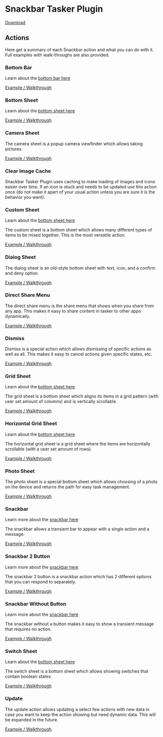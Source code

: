 # Snackbar Tasker Plugin
[Download](https://play.google.com/store/apps/details?id=com.nick.mowen.sceneplugin)

## Actions

Here get a summary of each Snackbar action and what you can do with it. Full examples with walk-throughs are also provided.

### Bottom Bar
Learn about the [bottom bar here](https://material.io/design/components/bottom-navigation.html)

[Example / Walkthrough](./bottom-bar/README.md)

### Bottom Sheet
Learn about the [bottom sheet here](https://material.io/design/components/sheets-bottom.html)

[Example / Walkthrough](./bottom-sheet/README.md)

### Camera Sheet
The camera sheet is a popup camera viewfinder which allows taking pictures.

[Example / Walkthrough](./camera-sheet/README.md)

### Clear Image Cache
Snackbar Tasker Plugin uses caching to make loading of images and icons easier over time. If an icon is stuck and needs to be updated use this action once (do not make it apart of your usual action unless you are sure it is the behavior you want).

### Custom Sheet
Learn about the [bottom sheet here](https://material.io/design/components/sheets-bottom.html)

The custom sheet is a bottom sheet which allows many different types of items to be mixed together. This is the most versatile action.

[Example / Walkthrough](./custom-sheet/README.md)

### Dialog Sheet
The dialog sheet is an old-style bottom sheet with text, icon, and a confirm and deny option.

[Example / Walkthrough](./dialog-sheet/README.md)

### Direct Share Menu
The direct share menu is the share menu that shows when you share from any app. This makes it easy to share content in tasker to other apps dynamically.

[Example / Walkthrough](./share/README.md)

### Dismiss
Dismiss is a special action which allows dismissing of specific actions as well as all. This makes it easy to cancel actions given specific states, etc.

[Example / Walkthrough](./dismiss/README.md)

### Grid Sheet
Learn about the [bottom sheet here](https://material.io/design/components/sheets-bottom.html)

The grid sheet is a bottom sheet which aligns its items in a grid pattern (with user set amount of columns) and is vertically scrollable.

[Example / Walkthrough](./grid-sheet/README.md)

### Horizontal Grid Sheet
Learn about the [bottom sheet here](https://material.io/design/components/sheets-bottom.html)

The horizontal grid sheet is a grid sheet where the items are horizontally scrollable (with a user set amount of rows).

[Example / Walkthrough](./horiz-sheet/README.md)

### Photo Sheet
The photo sheet is a special bottom sheet which allows choosing of a photo on the device and returns the path for easy task management.

[Example / Walkthrough](./photo-sheet/README.md)

### Snackbar
Learn more about the [snackbar here](https://material.io/design/components/snackbars.html)

The snackbar allows a transient bar to appear with a single action and a message.

[Example / Walkthrough](./snackbar/README.md)

### Snackbar 2 Button
Learn more about the [snackbar here](https://material.io/design/components/snackbars.html)

The snackbar 2 button is a snackbar action which has 2 different options that you can respond to separately.

[Example / Walkthrough](./snackbar-double/README.md)

### Snackbar Without Button
Learn more about the [snackbar here](https://material.io/design/components/snackbars.html)

The snackbar without a button makes it easy to show a transient message that requires no action.

[Example / Walkthrough](./snackbar-none/README.md)

### Switch Sheet
Learn about the [bottom sheet here](https://material.io/design/components/sheets-bottom.html)

The switch sheet is a bottom sheet which allows showing switches that contain boolean states.

[Example / Walkthrough](./switch-sheet/README.md)

### Update
The update action allows updating a select few actions with new data in case you want to keep the action showing but need dynamic data. This will be expanded in the future.

[Example / Walkthrough](./update/README.md)
